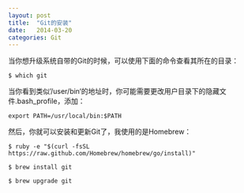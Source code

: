 ```yaml
---
layout: post
title:  "Git的安装"
date:   2014-03-20
categories: Git
---
```


当你想升级系统自带的Git的时候，可以使用下面的命令查看其所在的目录：

    $ which git

当你看到类似’/user/bin‘的地址时，你可能需要更改用户目录下的隐藏文件.bash_profile，添加：

    export PATH=/usr/local/bin:$PATH

然后，你就可以安装和更新Git了，我使用的是Homebrew：

<!-- more -->

```
$ ruby -e "$(curl -fsSL https://raw.github.com/Homebrew/homebrew/go/install)"
```

```
$ brew install git
```

```
$ brew upgrade git
```